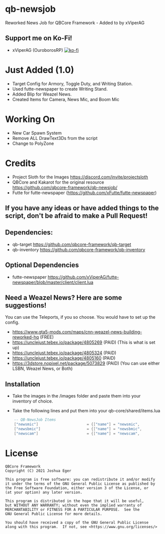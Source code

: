 # qb-newsjob
Reworked News Job for QBCore Framework - Added to by xViperAG

## Support me on Ko-Fi!

- xViperAG (OuroborosRP)
[![ko-fi](https://ko-fi.com/img/githubbutton_sm.svg)](https://ko-fi.com/xviperag)

# Just Added (1.0)

* Target Config for Armory, Toggle Duty, and Writing Station.
* Used futte-newspaper to create Writing Stand.
* Added Blip for Weazel News.
* Created Items for Camera, News Mic, and Boom Mic

# Working On

* New Car Spawn System
* Remove ALL DrawText3Ds from the script
* Change to PolyZone

# Credits

* Project Sloth for the Images https://discord.com/invite/projectsloth
* QBCore and Kakarot for the original resource https://github.com/qbcore-framework/qb-newsjob/
* Futte for futte-newspaper (https://github.com/xFutte/futte-newspaper)

## If you have any ideas or have added things to the script, don't be afraid to make a Pull Request!

## Dependencies:

* qb-target https://github.com/qbcore-framework/qb-target
* qb-inventory https://github.com/qbcore-framework/qb-inventory

## Optional Dependencies

* futte-newspaper https://github.com/xViperAG/futte-newspaper/blob/master/client/client.lua

## Need a Weazel News? Here are some suggestions!

You can use the Teleports, if you so choose. You would have to set up the config.

* https://www.gta5-mods.com/maps/cnn-weazel-news-building-reworked-hq (FREE)
* https://unclejust.tebex.io/package/4805269 (PAID) (This is what is set up)
* https://unclejust.tebex.io/package/4805324 (PAID)
* https://unclejust.tebex.io/package/4805160 (PAID)
* https://3dstore.nopixel.net/package/5073829 (PAID) (You can use either LSBN, Weazel News, or Both)

## Installation

* Take the images in the /images folder and paste them into your inventory of choice.

* Take the following lines and put them into your qb-core/shared/items.lua
```lua
    -- QB-NewsJob Items
	["newsmic"] 					 = {["name"] = "newsmic", 			 			["label"] = "News Microphone", 			["weight"] = 500, 		["type"] = "item", 		["image"] = "newsmic.png", 				["unique"] = true, 		["useable"] = true, 	["shouldClose"] = false,   ["combinable"] = nil,   ["description"] = "Microphone for News and Harrassment.. right?"},
	["newsbmic"] 					 = {["name"] = "newsbmic", 			 			["label"] = "News Boom Microphone", 	["weight"] = 1000, 		["type"] = "item", 		["image"] = "newsbmic.png", 			["unique"] = true, 		["useable"] = true, 	["shouldClose"] = false,   ["combinable"] = nil,   ["description"] = "Boom Microphone for News and Harrassment.. right?"},
	["newscam"] 					 = {["name"] = "newscam", 			 			["label"] = "News Camera", 				["weight"] = 750, 		["type"] = "item", 		["image"] = "newscam.png", 				["unique"] = true, 		["useable"] = true, 	["shouldClose"] = false,   ["combinable"] = nil,   ["description"] = "Camera for News and Harrassment.. right?"},
```

# License

    QBCore Framework
    Copyright (C) 2021 Joshua Eger

    This program is free software: you can redistribute it and/or modify
    it under the terms of the GNU General Public License as published by
    the Free Software Foundation, either version 3 of the License, or
    (at your option) any later version.

    This program is distributed in the hope that it will be useful,
    but WITHOUT ANY WARRANTY; without even the implied warranty of
    MERCHANTABILITY or FITNESS FOR A PARTICULAR PURPOSE.  See the
    GNU General Public License for more details.

    You should have received a copy of the GNU General Public License
    along with this program.  If not, see <https://www.gnu.org/licenses/>
